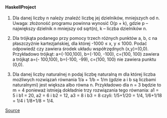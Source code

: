 #### HaskellProject

1) Dla danej liczby n należy znaleźć liczbę jej dzielników, mniejszych od n. Uwaga: złożoność
programu powinna wynosić O(p + k), gdzie p – największy dzielnik n mniejszy od sqrt(n), k – liczba
dzielników n.

2) Dla trójkąta podanego przy pomocy trzech różnych punktów a, b, c na płaszczyźnie kartezjańskiej,
dla której -1000 ≤ x, y ≤ 1000. Podać odpowiedź czy zawiera środek układu współrzędnych
(x,y)=(0,0). Przykładowo trójkąt: a=(-100,100), b=(-100, -100), c=(100, 100) zawiera a trójkąt a=(-
100,100), b=(-100, -99), c=(100, 100) nie zawiera punktu (0,0).

3) Dla danej liczby naturalnej n podaj liczbę naturalną m dla której liczba możliwych rozwiązań
równania 1/a + 1/b = 1/m (gdzie a i b są liczbami naturalnymi) jest większa albo równa n.
Przykładowo dla n = 3 będzie to m = 4 ponieważ istnieją dokładnie trzy rozwiązania tego równania:
a1 = 5 i b1 = 20, a2 = 6 i b2 = 12, a3 = 8 i b3 = 8 czyli: 1/5+1/20 = 1/4, 1/6+1/18 = 1/4 i 1/8+1/8 = 1/4.

[Source](https://enauczanie.pg.edu.pl/moodle/pluginfile.php/438202/mod_resource/content/7/zadDomHaskell.pdf)
